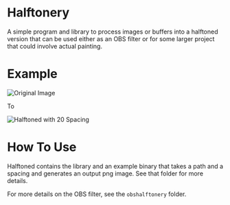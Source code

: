 # Halftonery
A simple program and library to process images or buffers into a halftoned version that can be used either as an OBS filter or for some larger project that could involve actual painting.

# Example 
![Original Image](https://user-images.githubusercontent.com/2386877/144766753-138724ca-252d-428a-a847-2ed48f91bcc4.jpg)

To

![Halftoned with 20 Spacing](https://user-images.githubusercontent.com/2386877/144766780-4ce2aec1-e501-4ac0-b2ae-1f6730c5d5f4.png)

# How To Use
Halftoned contains the library and an example binary that takes a path and a spacing and generates an output png image. See that folder for more details.

For more details on the OBS filter, see the `obshalftonery` folder.